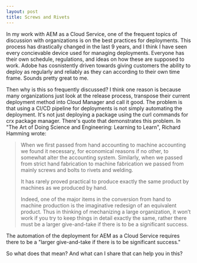 ```yaml
---
layout: post
title: Screws and Rivets
---
```

In my work with AEM as a Cloud Service, one of the frequent topics of discussion with organizations is on the best practices for deployments. This process has drastically changed in the last 9 years, and I think I have seen every concievable device used for managing deployments. Everyone has their own schedule, regulations, and ideas on how these are supposed to work. Adobe has cosnistently driven towards giving customers the ability to deploy as regularly and reliably as they can according to their own time frame. Sounds pretty great to me.

Then why is this so frequently discussed? I think one reason is because many organizations just look at the release process, transpose their current deployment method into Cloud Manager and call it good. The problem is that using a CI/CD pipeline for deployments is not simply automating the deployment. It's not just deploying a package using the curl commands for crx package manager. There's quote that demonstrates this problem. In "The Art of Doing Science and Engineering: Learning to Learn", Richard Hamming wrote:

>When we first passed from hand accounting to machine accounting we found it necessary, for economical reasons if no other, to somewhat alter the accounting system. Similarly, when we passed from strict hand fabrication to machine fabrication we passed from mainly screws and bolts to rivets and welding.
>
>It has rarely proved practical to produce exactly the same product by machines as we produced by hand.
>
>Indeed, one of the major items in the conversion from hand to machine production is the imaginative redesign of an equivalent product. Thus in thinking of mechanizing a large organization, it won’t work if you try to keep things in detail exactly the same, rather there must be a larger give-and-take if there is to be a significant success.

The automation of the deployment for AEM as a Cloud Service requires there to be a "larger give-and-take if there is to be significant success." 

So what does that mean? And what can I share that can help you in this?
